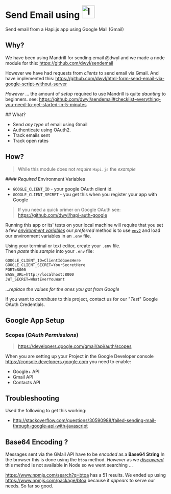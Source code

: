 # Send Email using <img height="40" alt="login with github" src="https://cloud.githubusercontent.com/assets/194400/12875883/cf23af1c-cdeb-11e5-8e57-dcda33fd3abb.png">

Send email from a Hapi.js app using Google Mail (Gmail)

## Why?

We have been using Mandrill for sending email @dwyl
and we made a node module for this: https://github.com/dwyl/sendemail

However we have had requests from *clients* to send email via Gmail.
And have implemented this:
https://github.com/dwyl/html-form-send-email-via-google-script-without-server

*However* ... the amount of *setup* required to use Mandrill is quite
*daunting* to beginners.
see: https://github.com/dwyl/sendemail#checklist-everything-you-need-to-get-started-in-5-minutes

## What?

+ Send *any type* of email using Gmail
+ Authenticate using OAuth2.
+ Track emails sent
+ Track open rates


## How?

> While this module does not *require* `Hapi.js` the *example* 

#### *Required* Environment Variables

+ `GOOGLE_CLIENT_ID` - your google OAuth client id.
+ `GOOGLE_CLIENT_SECRET` - you get this when you register your app with Google

> If you need a quick primer on Google OAuth see:  
https://github.com/dwyl/hapi-auth-google


Running this app or its' tests on your local machine will require
that you set a few
[*environment variables*](https://github.com/dwyl/learn-environment-variables)
our *preferred* method is to use [`env2`](https://github.com/dwyl/env2)
and load our environment variables in an `.env` file.

Using your terminal or text editor, create your `.env` file.  
Then *paste* this *sample* into your `.env` file:

```txt
GOOGLE_CLIENT_ID=ClientIdGoesHere
GOOGLE_CLIENT_SECRET=YourSecretHere
PORT=8000
BASE_URL=http://localhost:8000
JWT_SECRET=WhatEverYouWant
```
...*replace the values for the ones you got from Google*

If you want to *contribute* to this project,
contact us for our "*Test*" Google OAuth Credentials.

## Google App Setup

### Scopes (*OAuth Permissions*)

> https://developers.google.com/gmail/api/auth/scopes

When you are setting up your Project in the Google Developer console
https://console.developers.google.com
you need to enable:
+ Google+ API
+ Gmail API
+ Contacts API

## Troubleshooting

Used the following to get this working:

+ http://stackoverflow.com/questions/30590988/failed-sending-mail-through-google-api-with-javascript

## Base64 Encoding ?

Messages sent via the GMail API have to be *encoded* as a **Base64 String**
In the browser this is done using the `btoa` method.
*However* as we [*discovered*](http://stackoverflow.com/questions/30590988/failed-sending-mail-through-google-api-with-javascript)
this method is not available in Node so we went searching ...

https://www.npmjs.com/search?q=btoa has a 51 results.
We ended up using https://www.npmjs.com/package/btoa
because it *appears* to serve our needs. So far so good.
